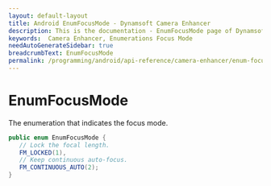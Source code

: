```yaml
---
layout: default-layout
title: Android EnumFocusMode - Dynamsoft Camera Enhancer
description: This is the documentation - EnumFocusMode page of Dynamsoft Camera Enhancer of Android edition.
keywords:  Camera Enhancer, Enumerations Focus Mode
needAutoGenerateSidebar: true
breadcrumbText: EnumFocusMode
permalink: /programming/android/api-reference/camera-enhancer/enum-focus-mode.html
---
```


# EnumFocusMode

The enumeration that indicates the focus mode.

```java
public enum EnumFocusMode {
   // Lock the focal length.
   FM_LOCKED(1),
   // Keep continuous auto-focus.
   FM_CONTINUOUS_AUTO(2);
}
```

